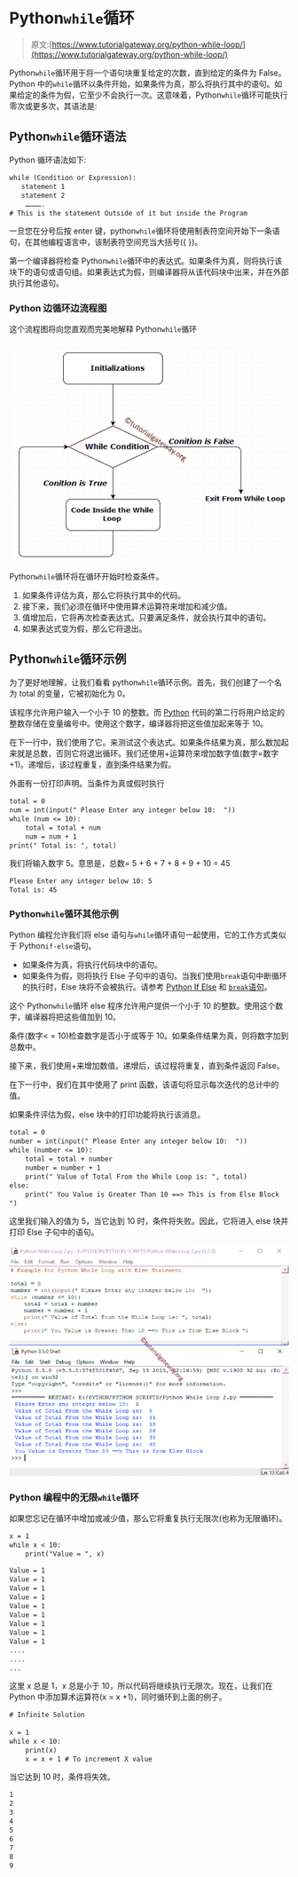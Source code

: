 # Python`while`循环

> 原文:[https://www.tutorialgateway.org/python-while-loop/](https://www.tutorialgateway.org/python-while-loop/)

Python`while`循环用于将一个语句块重复给定的次数，直到给定的条件为 False。Python 中的`while`循环以条件开始，如果条件为真，那么将执行其中的语句。如果给定的条件为假，它至少不会执行一次。这意味着，Python`while`循环可能执行零次或更多次，其语法是:

## Python`while`循环语法

Python 循环语法如下:

```
while (Condition or Expression):
   statement 1
   statement 2
    ………….
# This is the statement Outside of it but inside the Program
```

一旦您在分号后按 enter 键，python`while`循环将使用制表符空间开始下一条语句，在其他编程语言中，该制表符空间充当大括号({ })。

第一个编译器将检查 Python`while`循环中的表达式。如果条件为真，则将执行该块下的语句或语句组。如果表达式为假，则编译器将从该代码块中出来，并在外部执行其他语句。

### Python 边循环边流程图

这个流程图将向您直观而完美地解释 Python`while`循环

![PYTHON WHILE LOOP FLOW CHART](img/fc6591b1ef92aecb920fd66ac7daad56.png)

Python`while`循环将在循环开始时检查条件。

1.  如果条件评估为真，那么它将执行其中的代码。
2.  接下来，我们必须在循环中使用算术运算符来增加和减少值。
3.  值增加后，它将再次检查表达式。只要满足条件，就会执行其中的语句。
4.  如果表达式变为假，那么它将退出。

## Python`while`循环示例

为了更好地理解，让我们看看 python`while`循环示例。首先，我们创建了一个名为 total 的变量，它被初始化为 0。

该程序允许用户输入一个小于 10 的整数。而 [Python](https://www.tutorialgateway.org/python-tutorial/) 代码的第二行将用户给定的整数存储在变量编号中。使用这个数字，编译器将把这些值加起来等于 10。

在下一行中，我们使用了它。来测试这个表达式。如果条件结果为真，那么数加起来就是总数，否则它将退出循环。我们还使用+运算符来增加数字值(数字=数字+1)。递增后，该过程重复，直到条件结果为假。

外面有一份打印声明。当条件为真或假时执行

```
total = 0
num = int(input(" Please Enter any integer below 10:  "))
while (num <= 10):
    total = total + num
    num = num + 1
print(" Total is: ", total)
```

我们将输入数字 5。意思是，总数= 5 + 6 + 7 + 8 + 9 + 10 = 45

```
Please Enter any integer below 10: 5
Total is: 45
```

### Python`while`循环其他示例

Python 编程允许我们将 else 语句与`while`循环语句一起使用，它的工作方式类似于 Python`if-else`语句。

*   如果条件为真，将执行代码块中的语句。
*   如果条件为假，则将执行 Else 子句中的语句。当我们使用`break`语句中断循环的执行时，Else 块将不会被执行。请参考 [Python If Else](https://www.tutorialgateway.org/python-if-else/) 和 [`break`语句](https://www.tutorialgateway.org/python-break/)。

这个 Python`while`循环 else 程序允许用户提供一个小于 10 的整数。使用这个数字，编译器将把这些值加到 10。

条件(数字< = 10)检查数字是否小于或等于 10。如果条件结果为真，则将数字加到总数中。

接下来，我们使用+来增加数值。递增后，该过程将重复，直到条件返回 False。

在下一行中，我们在其中使用了 print 函数，该语句将显示每次迭代的总计中的值。

如果条件评估为假，else 块中的打印功能将执行该消息。

```
total = 0
number = int(input(" Please Enter any integer below 10:  "))
while (number <= 10):
    total = total + number
    number = number + 1
    print(" Value of Total From the While Loop is: ", total)
else:
    print(" You Value is Greater Than 10 ==> This is from Else Block ")
```

这里我们输入的值为 5，当它达到 10 时，条件将失败。因此，它将进入 else 块并打印 Else 子句中的语句。

![Python While Loop with else](img/ee5c6420a41c88b44bda6db82120c461.png)

### Python 编程中的无限`while`循环

如果您忘记在循环中增加或减少值，那么它将重复执行无限次(也称为无限循环)。

```
x = 1
while x < 10:
    print("Value = ", x)
```

```
Value = 1
Value = 1
Value = 1
Value = 1
Value = 1
Value = 1
Value = 1
Value = 1
Value = 1
....
....
...
```

这里 x 总是 1，x 总是小于 10，所以代码将继续执行无限次。现在，让我们在 Python 中添加算术运算符(x = x +1)，同时循环到上面的例子。

```
# Infinite Solution

x = 1
while x < 10:
    print(x)
    x = x + 1 # To increment X value
```

当它达到 10 时，条件将失效。

```
1
2
3
4
5
6
7
8
9
```